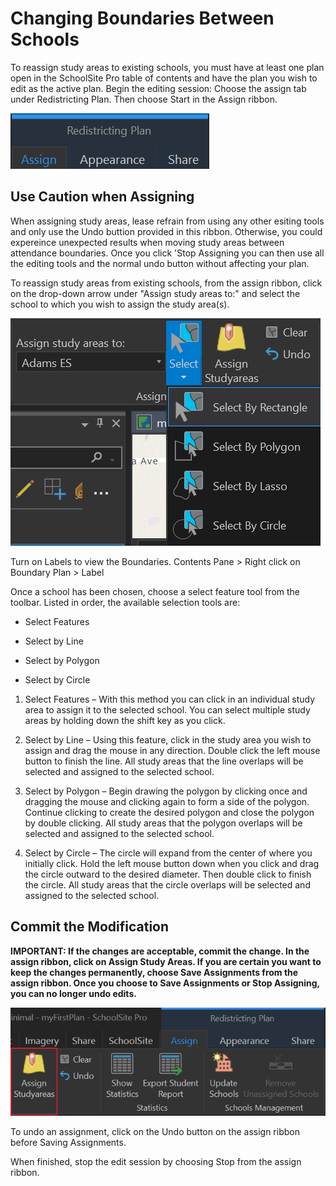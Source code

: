 # Changing Boundaries Between Schools
To reassign study areas to existing schools, you must have at least one plan open in the SchoolSite Pro table of contents and have the plan you wish to edit as the active plan.
Begin the editing session: Choose the assign tab under Redistricting Plan. Then choose Start in the Assign ribbon.  

![redistrictTab](modifyImages/redistrictTab.png)

## Use Caution when Assigning
When assigning study areas, lease refrain from using any other esiting tools and only use the Undo buttion provided in this ribbon. Otherwise, you could expereince unexpected results when moving study areas between attendance boundaries. Once you click 'Stop Assigning you can then use all the editing tools and the normal undo button without affecting your plan.

To reassign study areas from existing schools, from the assign ribbon, click on the drop-down arrow under "Assign study areas to:" and select the school to which you wish to assign the study area(s).


![assignSchool](modifyImages/assignSchool.png)

Turn on Labels to view the Boundaries. Contents Pane > Right click on Boundary Plan > Label

Once a school has been chosen, choose a select feature tool from the toolbar. Listed in order, the available selection tools are:
* Select Features

* Select by Line  

* Select by Polygon

* Select by Circle

1. Select Features – With this method you can click in an individual study area to assign it to the selected school. You can select multiple study areas by holding down the shift key as you click.

2. Select by Line – Using this feature, click in the study area you wish to assign and drag the mouse in any direction.  Double click the left mouse button to finish the line. All study areas that the line overlaps will be selected and assigned to the selected school.

3. Select by Polygon – Begin drawing the polygon by clicking once and dragging the mouse and clicking again to form a side of the polygon.  Continue clicking to create the desired polygon and close the polygon by double clicking.  All study areas that the polygon overlaps will be selected and assigned to the selected school.

4. Select by Circle – The circle will expand from the center of where you initially click.  Hold the left mouse button down when you click and drag the circle outward to the desired diameter.  Then double click to finish the circle.  All study areas that the circle overlaps will be selected and assigned to the selected school.

## Commit the Modification
**IMPORTANT: If the changes are acceptable, commit the change.  In the assign ribbon, click on Assign Study Areas. If you are certain you want to keep the changes permanently, choose Save Assignments from the assign ribbon. Once you choose to Save Assignments or Stop Assigning, you can no longer undo edits.**

 ![assignStudyArea](../assignStudyArea.png)
 
To undo an assignment, click on the Undo button on the assign ribbon before Saving Assignments.

 
When finished, stop the edit session by choosing Stop from the assign ribbon.

 

